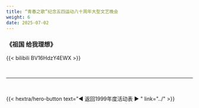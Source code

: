 ```yaml
---
title: “青春之歌”纪念五四运动八十周年大型文艺晚会
weight: 6
date: 2025-07-02
---
```


### 《祖国 给我理想》

{{< bilibili BV16HdzY4EWX >}}


<br>
<hr>
<br>

{{< hextra/hero-button text="◀ 返回1999年度活动表 ▶ " link="../" >}}
